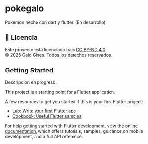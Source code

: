 # pokegalo

Pokemon hecho con dart y flutter. (En desarrollo)

## 📄 Licencia

Este proyecto está licenciado bajo [CC BY-ND 4.0](https://creativecommons.org/licenses/by-nd/4.0/).  
© 2025 Galo Gines. Todos los derechos reservados.


## Getting Started

Descripcion en progreso.

This project is a starting point for a Flutter application.

A few resources to get you started if this is your first Flutter project:

- [Lab: Write your first Flutter app](https://docs.flutter.dev/get-started/codelab)
- [Cookbook: Useful Flutter samples](https://docs.flutter.dev/cookbook)

For help getting started with Flutter development, view the
[online documentation](https://docs.flutter.dev/), which offers tutorials,
samples, guidance on mobile development, and a full API reference.

